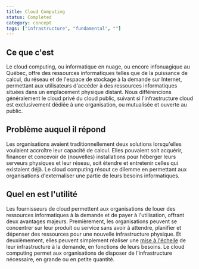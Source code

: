 ```yaml
---
title: Cloud Computing
status: Completed
category: concept
tags: ["infrastructure", "fundamental", ""]
---
```


## Ce que c'est

Le cloud computing, ou informatique en nuage, ou encore infonuagique au Québec, offre des ressources informatiques telles que de la puissance de calcul, 
du réseau et de l'espace de stockage à la demande sur Internet, permettant aux utilisateurs d'accéder à des ressources informatiques 
situées dans un emplacement physique distant. Nous différencions généralement le cloud privé du cloud public, 
suivant si l'infrastructure cloud est exclusivement dédiée à une organisation, ou mutualisée et ouverte au public.

## Problème auquel il répond

Les organisations avaient traditionnellement deux solutions lorsqu'elles voulaient accroître leur capacité de calcul. 
Elles pouvaient soit acquérir, financer et concevoir de (nouvelles) installations pour héberger leurs serveurs physiques et leur réseau, 
soit étendre et entretenir celles qui existaient déjà. Le cloud computing résout ce dilemme 
en permettant aux organisations d'externaliser une partie de leurs besoins informatiques.

## Quel en est l'utilité

Les fournisseurs de cloud permettent aux organisations de louer des ressources informatiques à la demande et de payer à l'utilisation, offrant deux avantages majeurs. 
Premièrement, les organisations peuvent se concentrer sur leur produit ou service sans avoir à attendre, 
planifier et dépenser des ressources pour une nouvelle infrastructure physique. 
Et deuxièmement, elles peuvent simplement réaliser une [mise à l'échelle](/fr/scalability/) de leur infrastructure à la demande, en fonctions de leurs besoins. 
Le cloud computing permet aux organisations de disposer de l'infrastructure nécessaire, en grande ou en petite quantité.
 
